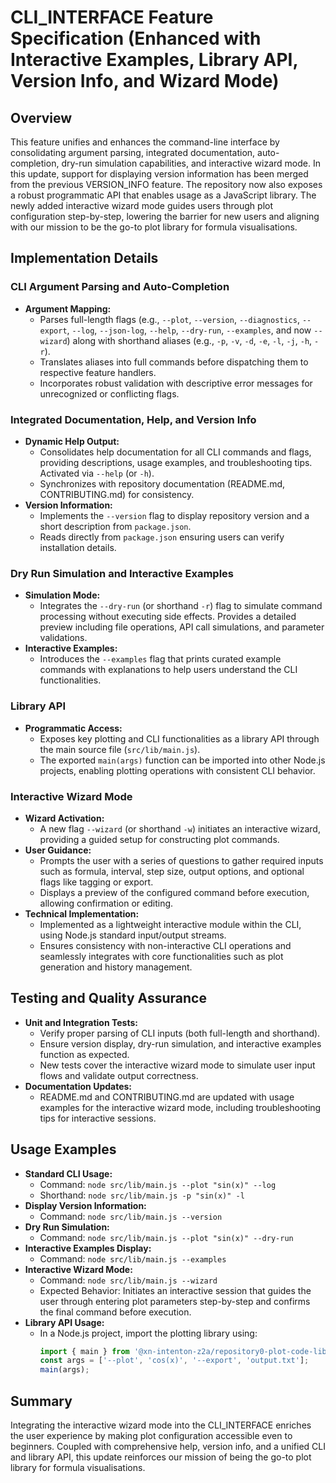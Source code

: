 # CLI_INTERFACE Feature Specification (Enhanced with Interactive Examples, Library API, Version Info, and Wizard Mode)

## Overview
This feature unifies and enhances the command-line interface by consolidating argument parsing, integrated documentation, auto-completion, dry-run simulation capabilities, and interactive wizard mode. In this update, support for displaying version information has been merged from the previous VERSION_INFO feature. The repository now also exposes a robust programmatic API that enables usage as a JavaScript library. The newly added interactive wizard mode guides users through plot configuration step-by-step, lowering the barrier for new users and aligning with our mission to be the go-to plot library for formula visualisations.

## Implementation Details
### CLI Argument Parsing and Auto-Completion
- **Argument Mapping:**
  - Parses full-length flags (e.g., `--plot`, `--version`, `--diagnostics`, `--export`, `--log`, `--json-log`, `--help`, `--dry-run`, `--examples`, and now `--wizard`) along with shorthand aliases (e.g., `-p`, `-v`, `-d`, `-e`, `-l`, `-j`, `-h`, `-r`).
  - Translates aliases into full commands before dispatching them to respective feature handlers.
  - Incorporates robust validation with descriptive error messages for unrecognized or conflicting flags.

### Integrated Documentation, Help, and Version Info
- **Dynamic Help Output:**
  - Consolidates help documentation for all CLI commands and flags, providing descriptions, usage examples, and troubleshooting tips. Activated via `--help` (or `-h`).
  - Synchronizes with repository documentation (README.md, CONTRIBUTING.md) for consistency.
- **Version Information:**
  - Implements the `--version` flag to display repository version and a short description from `package.json`.
  - Reads directly from `package.json` ensuring users can verify installation details.

### Dry Run Simulation and Interactive Examples
- **Simulation Mode:**
  - Integrates the `--dry-run` (or shorthand `-r`) flag to simulate command processing without executing side effects. Provides a detailed preview including file operations, API call simulations, and parameter validations.
- **Interactive Examples:**
  - Introduces the `--examples` flag that prints curated example commands with explanations to help users understand the CLI functionalities.

### Library API
- **Programmatic Access:**
  - Exposes key plotting and CLI functionalities as a library API through the main source file (`src/lib/main.js`).
  - The exported `main(args)` function can be imported into other Node.js projects, enabling plotting operations with consistent CLI behavior.

### Interactive Wizard Mode
- **Wizard Activation:**
  - A new flag `--wizard` (or shorthand `-w`) initiates an interactive wizard, providing a guided setup for constructing plot commands.
- **User Guidance:**
  - Prompts the user with a series of questions to gather required inputs such as formula, interval, step size, output options, and optional flags like tagging or export.
  - Displays a preview of the configured command before execution, allowing confirmation or editing.
- **Technical Implementation:**
  - Implemented as a lightweight interactive module within the CLI, using Node.js standard input/output streams.
  - Ensures consistency with non-interactive CLI operations and seamlessly integrates with core functionalities such as plot generation and history management.

## Testing and Quality Assurance
- **Unit and Integration Tests:**
  - Verify proper parsing of CLI inputs (both full-length and shorthand).
  - Ensure version display, dry-run simulation, and interactive examples function as expected.
  - New tests cover the interactive wizard mode to simulate user input flows and validate output correctness.
- **Documentation Updates:**
  - README.md and CONTRIBUTING.md are updated with usage examples for the interactive wizard mode, including troubleshooting tips for interactive sessions.

## Usage Examples
- **Standard CLI Usage:**
  - Command: `node src/lib/main.js --plot "sin(x)" --log`
  - Shorthand: `node src/lib/main.js -p "sin(x)" -l`
- **Display Version Information:**
  - Command: `node src/lib/main.js --version`
- **Dry Run Simulation:**
  - Command: `node src/lib/main.js --plot "sin(x)" --dry-run`
- **Interactive Examples Display:**
  - Command: `node src/lib/main.js --examples`
- **Interactive Wizard Mode:**
  - Command: `node src/lib/main.js --wizard`
  - Expected Behavior: Initiates an interactive session that guides the user through entering plot parameters step-by-step and confirms the final command before execution.
- **Library API Usage:**
  - In a Node.js project, import the plotting library using:
    ```js
    import { main } from '@xn-intenton-z2a/repository0-plot-code-lib';
    const args = ['--plot', 'cos(x)', '--export', 'output.txt'];
    main(args);
    ```

## Summary
Integrating the interactive wizard mode into the CLI_INTERFACE enriches the user experience by making plot configuration accessible even to beginners. Coupled with comprehensive help, version info, and a unified CLI and library API, this update reinforces our mission of being the go-to plot library for formula visualisations.
